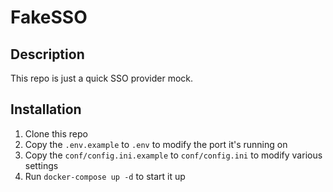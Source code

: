 # FakeSSO

## Description

This repo is just a quick SSO provider mock.

## Installation

1. Clone this repo
2. Copy the `.env.example` to `.env` to modify the port it's running on
3. Copy the `conf/config.ini.example` to `conf/config.ini` to modify various settings
4. Run `docker-compose up -d` to start it up

